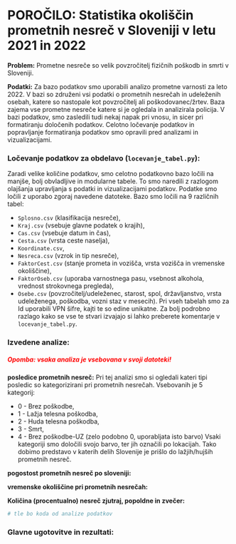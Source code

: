 # POROČILO: Statistika okoliščin prometnih nesreč v Sloveniji v letu 2021 in 2022

**Problem:** Prometne nesreče so velik povzročitelj fizičnih poškodb in smrti v Sloveniji.

**Podatki:** Za bazo podatkov smo uporabili analizo prometne varnosti za leto 2022. V bazi so združeni vsi podatki o prometnih nesrečah in udeleženih osebah, katere so nastopale kot povzročitelj ali poškodovanec/žrtev. Baza zajema vse prometne nesreče katere si je ogledala in analizirala policija. V bazi podatkov, smo zasledili tudi nekaj napak pri vnosu, in sicer pri formatiranju določenih podatkov. Celotno ločevanje podatkov in popravljanje formatiranja podatkov smo opravili pred analizami in vizualizacijami.

### Ločevanje podatkov za obdelavo (`locevanje_tabel.py`):
Zaradi velike količine podatkov, smo celotno podatkovno bazo ločili na manjše, bolj obvladljive in modularne tabele. To smo naredili z razlogom olajšanja upravljanja s podatki in vizualizacijami podatkov. Podatke smo ločili z uporabo zgoraj navedene datoteke. Bazo smo ločili na 9 različnih tabel: 
- `Splosno.csv` (klasifikacija nesreče),  
- `Kraj.csv` (vsebuje glavne podatek o krajih), 
- `Cas.csv` (vsebuje datum in čas), 
- `Cesta.csv` (vrsta ceste naselja), 
- `Koordinate.csv`, 
- `Nesreca.csv` (vzrok in tip nesreče), 
- `FaktorCest.csv` (stanje prometa in vozišča, vrsta vozišča in vremenske okoliščine), 
- `FaktorOseb.csv` (uporaba varnostnega pasu, vsebnost alkohola, vrednost strokovnega pregleda),
- `Osebe.csv` (povzročitelj/udeleženec, starost, spol, državljanstvo, vrsta udeleženega, poškodba, vozni staz v mesecih). 
Pri vseh tabelah smo za Id uporabili VPN šifre, kajti te so edine unikatne.
Za bolj podrobno razlago kako se vse te stvari izvajajo si lahko preberete komentarje v `locevanje_tabel.py`.

### Izvedene analize:

##### <span style="color:red"> Opomba: vsaka analiza je vsebovana v svoji datoteki!</span>

<!-- pogledu kaj so tipi posledic pri pn, določu barve, pobarvu lokacije tiste barve kukr je tip posledic -->
**posledice prometnih nesreč:** Pri tej analizi smo si ogledali kateri tipi posledic so kategorizirani pri prometnih nesrečah. 
Vsebovanih je 5 kategorij: 
- 0 - Brez poškodbe, 
- 1 - Lažja telesna poškodba, 
- 2 - Huda telesna poškodba, 
- 3 - Smrt, 
- 4 - Brez poškodbe-UZ (zelo podobno 0, uporabljata isto barvo)
Vsaki kategoriji smo določili svojo barvo, ter jih označili po lokacijah. Tako dobimo predstavo v katerih delih Slovenije je prišlo do lažjih/hujših prometnih nesreč.

<!-- uzeu use prometne in jih fuknu u eno mapo -->
**pogostost prometnih nesreč po sloveniji:** 

**vremenske okoliščine pri prometnih nesrečah:**

**Količina (procentualno) nesreč zjutraj, popoldne in zvečer:**

```python
# tle bo koda od analize podatkov
```

### Glavne ugotovitve in rezultati:

